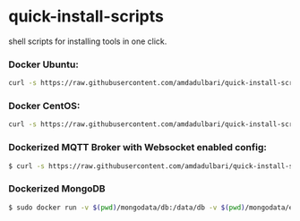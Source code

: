 # quick-install-scripts
shell scripts for installing tools in one click. 

### Docker Ubuntu:

```sh
curl -s https://raw.githubusercontent.com/amdadulbari/quick-install-scripts/master/install-docker.sh | sh
```
### Docker CentOS:

```sh
curl -s https://raw.githubusercontent.com/amdadulbari/quick-install-scripts/master/docker-install-centos.sh | sh
```


### Dockerized MQTT Broker with Websocket enabled config:

```sh
$ curl -s https://raw.githubusercontent.com/amdadulbari/quick-install-scripts/master/install-dockerized-mqtt.sh | sh
```

### Dockerized MongoDB

```sh
$ sudo docker run -v $(pwd)/mongodata/db:/data/db -v $(pwd)/mongodata/etc/mongo:/etc/mongo-p 27017:27017 -e MONGO_INITDB_ROOT_USERNAME=admin -e MONGO_INITDB_ROOT_PASSWORD=mysimplepass123 --name mongodb -d mongo
```

